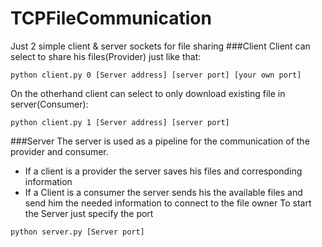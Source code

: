# TCPFileCommunication
Just 2 simple client & server sockets for file sharing
###Client 
Client can select to share his files(Provider) just like that:
```
python client.py 0 [Server address] [server port] [your own port] 
```
On the otherhand client can select to only download existing file in server(Consumer):
```
python client.py 1 [Server address] [server port]
```

###Server
The server is used as a pipeline for the communication of the provider and consumer.
 - If a client is a provider the server saves his files and corresponding information
 - If a Client is a consumer the server sends his the available files and send him the needed information to connect to 
   the file owner
To start the Server just specify the port
```
python server.py [Server port]
```
